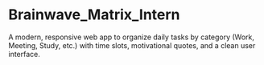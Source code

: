 # Brainwave_Matrix_Intern
A modern, responsive web app to organize daily tasks by category (Work, Meeting, Study, etc.) with time slots, motivational quotes, and a clean user interface.
